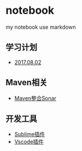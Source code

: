 # notebook
my notebook use markdown

## 学习计划
- [2017.08.02](https://github.com/haoziapple/notebook/blob/master/learn-plan/20170802.md)

## Maven相关
- [Maven整合Sonar](https://github.com/haoziapple/notebook/blob/master/maven/maven-sonar.md)

## 开发工具
- [Sublime插件](https://github.com/haoziapple/notebook/blob/master/sublime-plugins.md)
- [Vscode插件](https://github.com/haoziapple/notebook/blob/master/vscode-plugins.md)